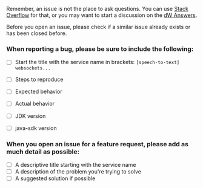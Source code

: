 Remember, an issue is not the place to ask questions. You can use [Stack Overflow](http://stackoverflow.com/questions/tagged/ibm-watson) for that, or you may want to start a discussion on the [dW Answers](https://developer.ibm.com/answers/questions/ask/?topics=watson).

Before you open an issue, please check if a similar issue already exists or has been closed before.

### When reporting a bug, please be sure to include the following:

- [ ] Start the title with the service name in brackets:  `[speech-to-text] websockets...`
- [ ] Steps to reproduce
- [ ] Expected behavior
- [ ] Actual behavior
- [ ] JDK version
- [ ] java-sdk version


### When you open an issue for a feature request, please add as much detail as possible:
- [ ] A descriptive title starting with the service name
- [ ] A description of the problem you're trying to solve
- [ ] A suggested solution if possible